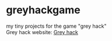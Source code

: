 # greyhackgame
my tiny projects for the game "grey hack"
<br>
Grey hack website: 
[Grey hack](https://greyhackgame.com)
